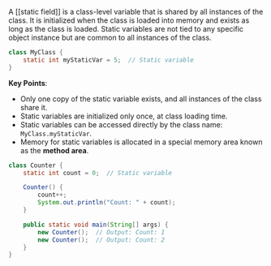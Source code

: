 A [[static field]] is a class-level variable that is shared by all instances of the class. It is initialized when the class is loaded into memory and exists as long as the class is loaded. Static variables are not tied to any specific object instance but are common to all instances of the class.

```java
class MyClass {
    static int myStaticVar = 5;  // Static variable
}
```

**Key Points**:

- Only one copy of the static variable exists, and all instances of the class share it.
- Static variables are initialized only once, at class loading time.
- Static variables can be accessed directly by the class name: `MyClass.myStaticVar`.
- Memory for static variables is allocated in a special memory area known as the **method area**.

```java
class Counter {
    static int count = 0;  // Static variable

    Counter() {
        count++;
        System.out.println("Count: " + count);
    }

    public static void main(String[] args) {
        new Counter();  // Output: Count: 1
        new Counter();  // Output: Count: 2
    }
}
```